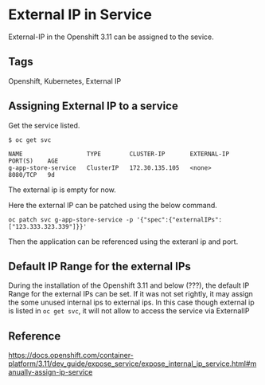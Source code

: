 # External IP in Service

External-IP in the Openshift 3.11 can be assigned to the sevice.

## Tags

Openshift, Kubernetes, External IP

## Assigning External IP to a service

Get the service listed.
```
$ oc get svc

NAME                  TYPE        CLUSTER-IP       EXTERNAL-IP   PORT(S)    AGE
g-app-store-service   ClusterIP   172.30.135.105   <none>        8080/TCP   9d

```
The external ip is empty for now.

Here the external IP can be patched using the below command. 
```
oc patch svc g-app-store-service -p '{"spec":{"externalIPs":["123.333.323.339"]}}'
```

Then the application can be referenced using the exteranl ip and port.

## Default IP Range for the external IPs

During the installation of the Openshift 3.11 and below (???), the default IP Range for the external IPs can be set. If it was not set rightly, it may assign the some unused internal ips to external ips. In this case though external ip is listed in  `oc get svc`, it will not allow to access the service via ExternalIP

## Reference

https://docs.openshift.com/container-platform/3.11/dev_guide/expose_service/expose_internal_ip_service.html#manually-assign-ip-service

